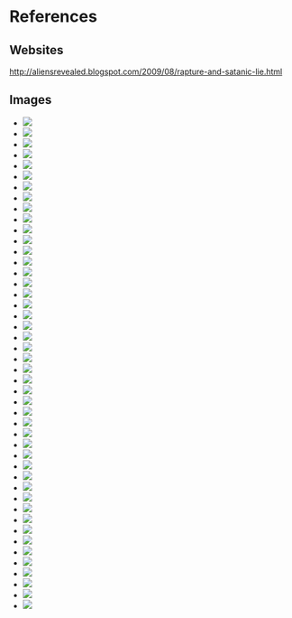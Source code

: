 # References

## Websites

http://aliensrevealed.blogspot.com/2009/08/rapture-and-satanic-lie.html

## Images

* ![](https://i.ytimg.com/vi/P0WJrQwuMRA/hqdefault.jpg)
* ![](http://img.dailymail.co.uk/i/pix/2007/12_03/queenDM1812_468x651.jpg)
* ![](http://www.truthcontrol.com/files/truthcontrol/styles/teaser/public/images/Marduk%20nibiru.jpg)
* ![](https://theawakezone.files.wordpress.com/2015/04/controllers.jpg)
* ![](http://wespenre.com/graphics/AnunnakiCouncilOfTwelveOrgBoard043011.jpg)
* ![](http://annunakibloodline.weebly.com/uploads/7/2/2/7/7227867/6819515_orig.png?718)
* ![](http://www.halexandria.org/Tiamat%20(reprise).jpg)
* ![](http://0101.nccdn.net/1_5/1df/0b8/029/Enki-and-Enlil-1.jpg)
* ![](http://41.media.tumblr.com/6fe2add73119d55fc2652f47284842d4/tumblr_mso3zdpxcx1sg9gafo1_500.png)
* ![](http://41.media.tumblr.com/tumblr_m8k9k8Eqbp1qjpy0co1_500.jpg)
* ![](http://40.media.tumblr.com/tumblr_m7znkzwZWu1rtd229o1_500.jpg)
* ![](http://3.bp.blogspot.com/-TYUWnKwC4U4/VfTtMhjGePI/AAAAAAAAAg8/8IFQbGZGENY/s296/jfk-illuminati-assassination.jpg)
* ![](http://nteb.mudflowermedia.netdna-cdn.com/wp-content/uploads/2014/05/illuminati-symbolism-on-united-states-dollar-bill-freemason-masons.jpg)
* ![](http://s3-ec.buzzfed.com/static/enhanced/webdr01/2013/3/2/17/enhanced-buzz-25664-1362264450-3.jpg)
* ![](http://i1.ytimg.com/vi/t9JVHY4Vnds/mqdefault.jpg)
* ![](http://alien-ufo-research.com/images/forum-images/ReptiliansObama-2.jpg)
* ![](http://alien-ufo-research.com/images/forum-images/reptilian-obama.jpg)
* ![](http://www.2012unlimited.net/Real-Rulers.jpg)
* ![](http://d38zt8ehae1tnt.cloudfront.net/OBAMA_REPTILIAN_SHAPE_SHIFT_CAUGHT_ON_LIVE_TV__143954.jpg?v=1372492876)
* ![](http://stargods.org/ClintonBW_Highlighted.jpg)
* ![](http://thecosmicmothership.com/wp-content/uploads/2014/10/alien_species_concepts_by_deimos_remus-d5g4cng.jpg)
* ![](http://img.youtube.com/vi/311kOcUmA_o/0.jpg)
* ![](http://www.thebeatlesneverexisted.com/10YT/sgearface1b.jpg)
* ![](https://s-media-cache-ak0.pinimg.com/236x/87/9c/5e/879c5e4617d38c1aec530fd4b7fe8cb3.jpg)
* ![](https://matrixpraxis.files.wordpress.com/2015/04/bhyltpucuaaqrem-jpg-large.jpeg)
* ![](https://s-media-cache-ak0.pinimg.com/236x/54/c2/e9/54c2e9ba5d86171991b09db1698079ef.jpg)
* ![](http://www.paranormics.com/wp-content/uploads/reptilian-obama1.jpg)
* ![](https://i.ytimg.com/vi/6yGpIwcuqpQ/hqdefault.jpg)
* ![](http://www.whale.to/b/paul67bl.jpg)
* ![](https://i.ytimg.com/vi/rrALHsMKdng/maxresdefault.jpg)
* ![](http://www.whale.to/c/shift45y67.jpg)
* ![](http://www.thewatcherfiles.com/images/clinton2.jpg)
* ![](https://i.ytimg.com/vi/209Thrr4B-8/hqdefault.jpg)
* ![](http://beforeitsnews.com/contributor/upload/238056/images/obama-shapeshifted-at-colorado-hospital1.jpg)
* ![](http://beforeitsnews.com/contributor/upload/238056/images/queena.jpg)
* ![](https://s-media-cache-ak0.pinimg.com/236x/0d/bf/95/0dbf95b82c8eebe4038815073799d95b.jpg)
* ![](http://www.whale.to/b/paulron34rt.jpg)
* ![](http://www.whale.to/c/busheye56c.jpg)
* ![](http://disinfo.s3.amazonaws.com/wp-content/uploads/2011/08/V.jpg)
* ![](https://matrixpraxis.files.wordpress.com/2015/04/bhyltpucuaaqrem-jpg-large.jpeg)
* ![](http://i3.ytimg.com/vi/TDIvlIhWxMs/mqdefault.jpg)
* ![](https://i.ytimg.com/vi/zfJE_qbQlcE/maxresdefault.jpg)
* ![](http://www.thesleuthjournal.com/wp-content/uploads/2015/02/Pyramid-Eye.jpg)
* ![](http://beforeitsnews.com/contributor/upload/238056/images/secretserviceagent3.jpg)
* ![](http://pzzled.yolasite.com/resources/evilbush2.jpg)
* ![](https://encrypted-tbn2.gstatic.com/images?q=tbn:ANd9GcRh2iDnlrwptl8ES3SftEQ-GxbubRZH65um58zmrulniFiGUweqEQ)
